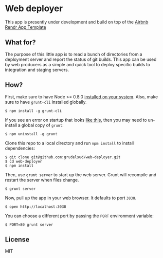# Web deployer

This app is presently under development and build on top of the [Airbnb Rendr App Template](https://github.com/airbnb/rendr-app-template/)

## What for?

The purpose of this little app is to read a bunch of directories from a deployment server and report the status of git builds. This app can be used by web producers as a simple and quick tool to deploy specific builds to integration and staging servers.

## How?

First, make sure to have Node >= 0.8.0 [installed on your system](http://nodejs.org/). Also, make sure to have `grunt-cli` installed globally.

    $ npm install -g grunt-cli

If you see an error on startup that looks [like this](https://github.com/airbnb/rendr-app-template/issues/2), then you may need to un-install a global copy of `grunt`:

    $ npm uninstall -g grunt

Clone this repo to a local directory and run `npm install` to install dependencies:

    $ git clone git@github.com:grudelsud/web-deployer.git
    $ cd web-deployer
    $ npm install

Then, use `grunt server` to start up the web server. Grunt will recompile and restart the server when files change.

    $ grunt server

Now, pull up the app in your web browser. It defaults to port `3030`.

    $ open http://localhost:3030

You can choose a different port by passing the `PORT` environment variable:

    $ PORT=80 grunt server

## License

MIT
